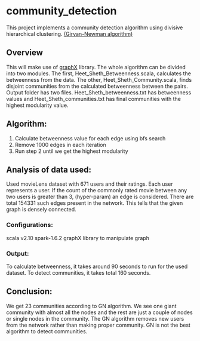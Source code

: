 # community_detection

This project implements a community detection algorithm using divisive hierarchical clustering. [(Girvan-Newman algorithm)](https://en.wikipedia.org/wiki/Girvan%E2%80%93Newman_algorithm)

## Overview
This will make use of [graphX](http://spark.apache.org/docs/latest/graphx-programming-guide.html) library. The whole algorithm can be divided into two modules. The first, Heet_Sheth_Betweenness.scala, calculates the betweenness from the data. The other, Heet_Sheth_Community.scala, finds disjoint communities from the calculated betweenness between the pairs. 
Output folder has two files. Heet_Sheth_betweenness.txt has betweenness values and Heet_Sheth_communities.txt has final communities with the highest modularity value.

## Algorithm:
1.	Calculate betweenness value for each edge using bfs search
2.	Remove 1000 edges in each iteration
3.	Run step 2 until we get the highest modularity

## Analysis of data used:
Used movieLens dataset with 671 users and their ratings. Each user represents a user. If the count of the commonly rated movie between any two users is greater than 3, (hyper-param) an edge is considered. There are total 154331 such edges present in the network. This tells that the given graph is densely connected. 

### Configurations:
scala v2.10
spark-1.6.2
graphX library to manipulate graph

### Output:
To calculate betweenness, it takes around 90 seconds to run for the used dataset. 
To detect communities, it takes total 160 seconds. 

## Conclusion: 
We get 23 communities according to GN algorithm. We see one giant community with almost all the nodes and the rest are just a couple of nodes or single nodes in the community. The GN algorithm removes new users from the network rather than making proper community. GN is not the best algorithm to detect communities.


